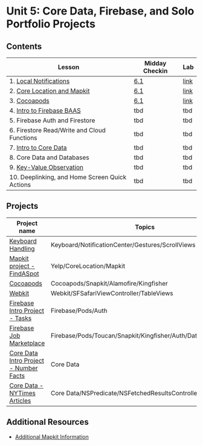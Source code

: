# Unit 5: Core Data, Firebase, and Solo Portfolio Projects

## Contents

| Lesson | Midday Checkin | Lab |
| --- | --- | --- |
| 1. [Local Notifications](./local-notifications/README.md) | [6.1](https://canvas.instructure.com/courses/1605734/assignments/12938246) | [link](https://github.com/joinpursuit/Pursuit-Core-iOS-Local-Notification-Lab/blob/master/README.md) |
| 2. [Core Location and Mapkit](https://github.com/joinpursuit/Pursuit-Core-iOS/tree/master/core-data-firebase-and-solo-portfolio-project/core-location-and-mapkit) | [6.1](https://canvas.instructure.com/courses/1705726/quizzes/4427495) | [link](https://github.com/joinpursuit/Pursuit-Core-iOS-MapKit-Introduction-Lab/blob/master/README.md) |
| 3. [Cocoapods](./cocoapods/README.md) | [6.1](https://canvas.instructure.com/courses/1605734/assignments/12989497) | [link](https://github.com/joinpursuit/Pursuit-Core-iOS-CocoaPods-Lab/blob/master/README.md) |
| 4. [Intro to Firebase BAAS](./intro-to-firebase-baas/README.md) | tbd | tbd |
| 5. Firebase Auth and Firestore | tbd | tbd |
| 6. Firestore Read/Write and Cloud Functions | tbd | tbd |
| 7. [Intro to Core Data](./core-data/README.md) | tbd | tbd |
| 8. Core Data and Databases | tbd | tbd |
| 9. [Key-Value Observation](./key-value-observing/README.md) | tbd | tbd |
| 10. Deeplinking, and Home Screen Quick Actions | tbd | tbd |


## Projects

|Project name| Topics|
|---|---|
|[Keyboard Handling](https://github.com/C4Q/AC-iOS-NotificationCenter-Gestures)|Keyboard/NotificationCenter/Gestures/ScrollViews|
| [Mapkit project - FindASpot](https://github.com/C4Q/AC-iOS-FindASpot) | Yelp/CoreLocation/Mapkit |
| [Cocoapods](https://github.com/C4Q/AC-iOS-UsingPods) | Cocoapods/Snapkit/Alamofire/Kingfisher|
| [Webkit](https://github.com/C4Q/AC-iOS-FellowsWeb) | Webkit/SFSafariViewController/TableViews |
| [Firebase Intro Project - Tasks](https://github.com/C4Q/AC-iOS-FirebaseIntroProject) | Firebase/Pods/Auth |
| [Firebase Job Marketplace](https://github.com/C4Q/AC-iOS-JobMarketPlace) | Firebase/Pods/Toucan/Snapkit/Kingfisher/Auth/Database/Storage |
|[Core Data Intro Project - Number Facts](https://github.com/C4Q/AC-iOS-CoreDataIntroDemo)| Core Data |
| [Core Data - NYTimes Articles](https://github.com/C4Q/AC-iOS-CoreDataArticles) | Core Data/NSPredicate/NSFetchedResultsController |

## Additional Resources

- [Additional Mapkit Information](./mapkit-continued/README.md)
